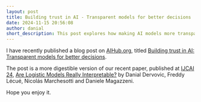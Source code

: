 ```yaml
---
layout: post
title: Building trust in AI - Transparent models for better decisions
date: 2024-11-15 20:56:08
author: danial
short_description: This post explores how making AI models more transparent can build trust and improve decision-making. It introduces Linearised Additive Models (LAMs), which enhance the clarity of logistic models without sacrificing performance.
---
```


I have recently published a blog post on [AIHub.org](https://aihub.org/), titled [Building trust in AI: Transparent models for better decisions](https://aihub.org/2024/10/31/building-trust-in-ai-transparent-models-for-better-decisions/).

The post is a more digestible version of our recent paper, published at [IJCAI 24](https://ijcai24.org/), [Are Logistic Models Really Interpretable?](https://arxiv.org/abs/2406.13427) by Danial Dervovic, Freddy Lécué, Nicolás Marchesotti and Daniele Magazzeni.

Hope you enjoy it.

